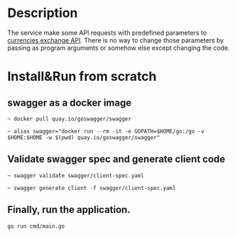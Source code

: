# Description
The service make some API requests with predefined parameters to [currencies exchange API](exchangeratesapi.io).
There is no way to change those parameters by passing as program arguments or somehow else except changing the code.
# Install&Run from scratch
## swagger as a docker image
``~ docker pull quay.io/goswagger/swagger``

``~ alias swagger="docker run --rm -it -e GOPATH=$HOME/go:/go -v $HOME:$HOME -w $(pwd) quay.io/goswagger/swagger"``

## Validate swagger spec and generate client code

``~ swagger validate swagger/client-spec.yaml``

``~ swagger generate client -f swagger/client-spec.yaml``

## Finally, run the application.

``go run cmd/main.go``
